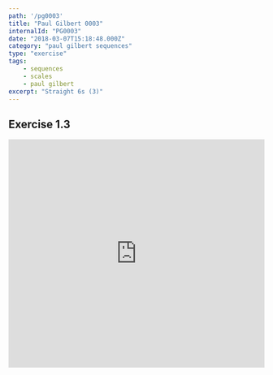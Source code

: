 ```yaml
---
path: '/pg0003'
title: "Paul Gilbert 0003"
internalId: "PG0003"
date: "2018-03-07T15:18:48.000Z"
category: "paul gilbert sequences"
type: "exercise"
tags:
    - sequences
    - scales
    - paul gilbert
excerpt: "Straight 6s (3)"
---
```


## Exercise 1.3

<iframe src="https://flat.io/embed/5aa0494bc915e971e510d39f?layout=responsive&audioSource=&videoPosition=" height="450" width="100%" frameBorder="0" allowfullscreen></iframe>
